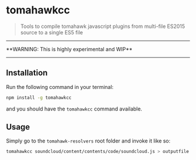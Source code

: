 # tomahawkcc

> Tools to compile tomahawk javascript plugins from multi-file ES2015 source to a single ES5 file

<hr/>
**WARNING: This is highly experimental and WIP**
<hr/>

## Installation
Run the following command in your terminal:

```bash
npm install -g tomahawkcc
```

and you should have the `tomahawkcc` command available.

## Usage

Simply go to the `tomahawk-resolvers` root folder and invoke it like so:

```bash
tomahawkcc soundcloud/content/contents/code/soundcloud.js > outputfile.js
```
